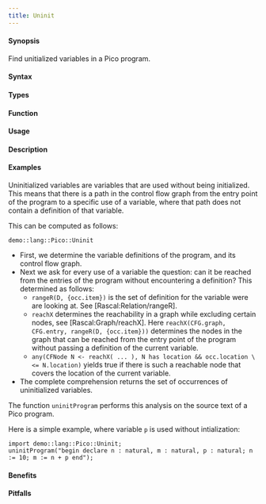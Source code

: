 ```yaml
---
title: Uninit
---
```


#### Synopsis

Find unitialized variables in a Pico program.

#### Syntax

#### Types

#### Function
       
#### Usage

#### Description

#### Examples

Uninitialized variables are variables that are used without being initialized.
This means that there is a path in the control flow graph from the entry point of the program
to a specific use of a variable, where that path does not contain a definition of that variable.

This can be computed as follows:
```rascal-include
demo::lang::Pico::Uninit
```

                
* First, we determine the variable definitions of the program, and its control flow graph.
* Next we ask for every use of a variable the question: can it be reached from the entries
    of the program without encountering a definition? This determined as follows:
    *  `rangeR(D, {occ.item})` is the set of definition for the variable were are looking at. See [Rascal:Relation/rangeR].
    *  `reachX` determines the reachability in a graph while excluding certain nodes, see [Rascal:Graph/reachX]. Here
        `reachX(CFG.graph, CFG.entry, rangeR(D, {occ.item}))` determines the nodes in the graph that can be reached from the
         entry point of the program without passing a definition of the current variable.
    *  `any(CFNode N <- reachX( ... ), N has location && occ.location \<= N.location)` yields true if there is such a reachable node
        that covers the location of the current variable.
* The complete comprehension returns the set of occurrences of uninitialized variables.


The function `uninitProgram` performs this analysis on the source text of a Pico program.

Here is a simple example, where variable `p` is used without intialization:
```rascal-shell
import demo::lang::Pico::Uninit;
uninitProgram("begin declare n : natural, m : natural, p : natural; n := 10; m := n + p end");
```


#### Benefits

#### Pitfalls

